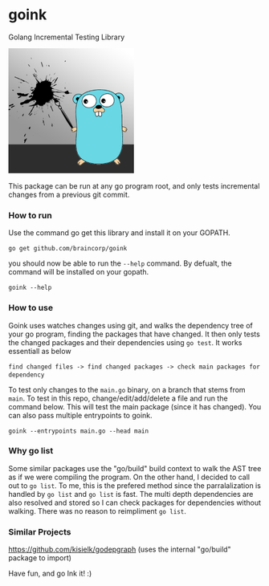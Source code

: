 # goink
Golang Incremental Testing Library

![Goink Logo](goink.png)

This package can be run at any go program root, and only tests incremental changes from a previous git commit.

### How to run
Use the command go get this library and install it on your GOPATH.
```
go get github.com/braincorp/goink
```
you should now be able to run the `--help` command. By defualt, the command will be installed on your gopath.
```
goink --help
```

### How to use
Goink uses watches changes using git, and walks the dependency tree of your go program, finding the packages that have changed.
It then only tests the changed packages and their dependencies using `go test`. It works essentiall as below
```
find changed files -> find changed packages -> check main packages for dependency
```
To test only changes to the `main.go` binary, on a branch that stems from `main`. To test in this repo, change/edit/add/delete a file and run the command below. This will test the main package (since it has changed). You can also pass multiple entrypoints to goink.
```
goink --entrypoints main.go --head main
```

### Why go list
Some similar packages use the "go/build" build context to walk the AST tree as if we were compiling the program. On the other hand, I decided to call out to `go list`. To me, this is the prefered method since the parralalization is handled by `go list` and `go list` is fast. The multi depth dependencies are also resolved and stored so I can check packages for dependencies without walking. There was no reason to reimpliment `go list`.

### Similar Projects

https://github.com/kisielk/godepgraph (uses the internal "go/build" package to import)



Have fun, and go Ink it! :)

